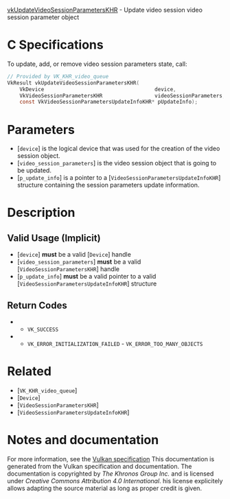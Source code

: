 [vkUpdateVideoSessionParametersKHR](https://www.khronos.org/registry/vulkan/specs/1.3-extensions/man/html/vkUpdateVideoSessionParametersKHR.html) - Update video session video session parameter object

# C Specifications
To update, add, or remove video session parameters state, call:
```c
// Provided by VK_KHR_video_queue
VkResult vkUpdateVideoSessionParametersKHR(
    VkDevice                                    device,
    VkVideoSessionParametersKHR                 videoSessionParameters,
    const VkVideoSessionParametersUpdateInfoKHR* pUpdateInfo);
```

# Parameters
- [`device`] is the logical device that was used for the creation of the video session object.
- [`video_session_parameters`] is the video session object that is going to be updated.
- [`p_update_info`] is a pointer to a [`VideoSessionParametersUpdateInfoKHR`] structure containing the session parameters update information.

# Description
## Valid Usage (Implicit)
-  [`device`] **must**  be a valid [`Device`] handle
-  [`video_session_parameters`] **must**  be a valid [`VideoSessionParametersKHR`] handle
-  [`p_update_info`] **must**  be a valid pointer to a valid [`VideoSessionParametersUpdateInfoKHR`] structure

## Return Codes
*   - `VK_SUCCESS` 
*   - `VK_ERROR_INITIALIZATION_FAILED`  - `VK_ERROR_TOO_MANY_OBJECTS`

# Related
- [`VK_KHR_video_queue`]
- [`Device`]
- [`VideoSessionParametersKHR`]
- [`VideoSessionParametersUpdateInfoKHR`]

# Notes and documentation
For more information, see the [Vulkan specification](https://www.khronos.org/registry/vulkan/specs/1.3-extensions/html/vkspec.html)
This documentation is generated from the Vulkan specification and documentation.
The documentation is copyrighted by *The Khronos Group Inc.* and is licensed under *Creative Commons Attribution 4.0 International*.
his license explicitely allows adapting the source material as long as proper credit is given.
        